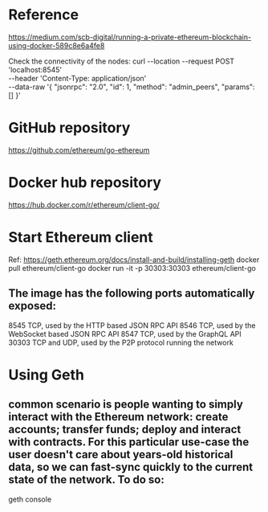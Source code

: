 # Reference
https://medium.com/scb-digital/running-a-private-ethereum-blockchain-using-docker-589c8e6a4fe8

Check the connectivity of the nodes:
curl --location --request POST 'localhost:8545' \
--header 'Content-Type: application/json' \
--data-raw '{
   "jsonrpc": "2.0",
   "id": 1,
   "method": "admin_peers",
   "params": []
}'


# GitHub repository
https://github.com/ethereum/go-ethereum


# Docker hub repository
https://hub.docker.com/r/ethereum/client-go/


# Start Ethereum client
Ref: https://geth.ethereum.org/docs/install-and-build/installing-geth
docker pull ethereum/client-go
docker run -it -p 30303:30303 ethereum/client-go

## The image has the following ports automatically exposed:
8545 TCP, used by the HTTP based JSON RPC API
8546 TCP, used by the WebSocket based JSON RPC API
8547 TCP, used by the GraphQL API
30303 TCP and UDP, used by the P2P protocol running the network

# Using Geth
## common scenario is people wanting to simply interact with the Ethereum network: create accounts; transfer funds; deploy and interact with contracts. For this particular use-case the user doesn't care about years-old historical data, so we can fast-sync quickly to the current state of the network. To do so:
geth console

          